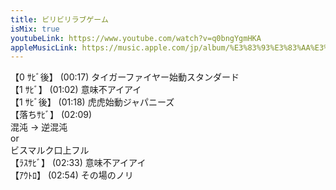 ```yaml
---
title: ビリビリラブゲーム
isMix: true
youtubeLink: https://www.youtube.com/watch?v=q0bngYgmHKA
appleMusicLink: https://music.apple.com/jp/album/%E3%83%93%E3%83%AA%E3%83%93%E3%83%AA%E3%83%A9%E3%83%96%E3%82%B2%E3%83%BC%E3%83%A0/1718410868?&i=1718410969
---
```


【0 ｻﾋﾞ後】 <t s=17>(00:17)</t> タイガーファイヤー始動スタンダード<br />
【1 ｻﾋﾞ】 <t s=62>(01:02)</t> 意味不アイアイ<br />
【1 ｻﾋﾞ後】 <t s=78>(01:18)</t> 虎虎始動ジャパニーズ<br />
【落ちｻﾋﾞ】 <t s=129>(02:09)</t> <br />
混沌 → 逆混沌 <br />
or<br />
ビスマルク口上フル<br />
【ﾗｽｻﾋﾞ】 <t s=153>(02:33)</t> 意味不アイアイ<br />
【ｱｳﾄﾛ】 <t s=174>(02:54)</t> その場のノリ<br />
